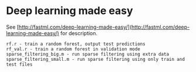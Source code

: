 Deep learning made easy
=======================

See [http://fastml.com/deep-learning-made-easy/](http://fastml.com/deep-learning-made-easy/) for description.

	rf.r - train a random forest, output test predictions
	rf_val.r - train a random forest in validation mode
	sparse_filtering_big.m - run sparse filtering using extra data
	sparse_filtering_small.m - run sparse filtering using only train and test files
	
